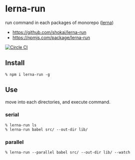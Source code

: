 # lerna-run
run command in each packages of monorepo ([lerna](https://www.npmjs.com/package/lerna))

- https://github.com/shokai/lerna-run
- https://npmjs.com/package/lerna-run

[![Circle CI](https://circleci.com/gh/shokai/lerna-run.svg?style=svg)](https://circleci.com/gh/shokai/lerna-run)


## Install

    % npm i lerna-run -g


## Use
move into each directories, and execute command.

### serial

    % lerna-run ls
    % lerna-run babel src/ --out-dir lib/

### parallel

    % lerna-run --parallel babel src/ --out-dir lib/ --watch
